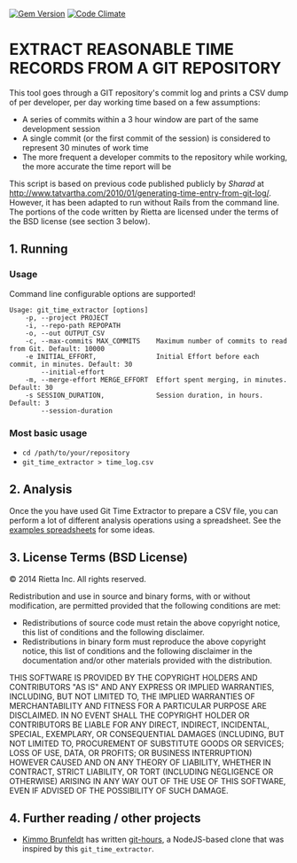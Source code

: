 [![Gem Version](https://badge.fury.io/rb/git_time_extractor.png)](http://badge.fury.io/rb/git_time_extractor)
[![Code Climate](https://codeclimate.com/github/rietta/git_time_extractor/badges/gpa.svg)](https://codeclimate.com/github/rietta/git_time_extractor)
# EXTRACT REASONABLE TIME RECORDS FROM A GIT REPOSITORY

This tool goes through a GIT repository's commit log and prints a CSV dump of per developer, per day working time based on a few assumptions:

 - A series of commits within a 3 hour window are part of the same development session
 - A single commit (or the first commit of the session) is considered to represent 30 minutes of work time
 - The more frequent a developer commits to the repository while working, the more accurate the time report will be

This script is based on previous code published publicly by *Sharad* at http://www.tatvartha.com/2010/01/generating-time-entry-from-git-log/. However, it has been adapted to run without Rails from the command line. The portions of the code written by Rietta are licensed under the terms of the BSD license (see section 3 below).

## 1. Running

### Usage

Command line configurable options are supported!

```
Usage: git_time_extractor [options]
    -p, --project PROJECT
    -i, --repo-path REPOPATH
    -o, --out OUTPUT_CSV
    -c, --max-commits MAX_COMMITS    Maximum number of commits to read from Git. Default: 10000
    -e INITIAL_EFFORT,               Initial Effort before each commit, in minutes. Default: 30
        --initial-effort
    -m, --merge-effort MERGE_EFFORT  Effort spent merging, in minutes. Default: 30
    -s SESSION_DURATION,             Session duration, in hours. Default: 3
        --session-duration
```
### Most basic usage

- `cd /path/to/your/repository`
- `git_time_extractor > time_log.csv`

## 2. Analysis

Once the you have used Git Time Extractor to prepare a CSV file, you can perform a lot of different analysis operations using a spreadsheet.  See the [examples spreadsheets](examples/) for some ideas.

## 3. License Terms (BSD License)

&copy; 2014 Rietta Inc. All rights reserved.

Redistribution and use in source and binary forms, with or without modification, are permitted provided that the following conditions are met:

- Redistributions of source code must retain the above copyright notice, this list of conditions and the following disclaimer.
- Redistributions in binary form must reproduce the above copyright notice, this list of conditions and the following disclaimer in the documentation and/or other materials provided with the distribution.

THIS SOFTWARE IS PROVIDED BY THE COPYRIGHT HOLDERS AND CONTRIBUTORS "AS IS" AND ANY EXPRESS OR IMPLIED WARRANTIES, INCLUDING, BUT NOT LIMITED TO, THE IMPLIED WARRANTIES OF MERCHANTABILITY AND FITNESS FOR A PARTICULAR PURPOSE ARE DISCLAIMED. IN NO EVENT SHALL THE COPYRIGHT HOLDER OR CONTRIBUTORS BE LIABLE FOR ANY DIRECT, INDIRECT, INCIDENTAL, SPECIAL, EXEMPLARY, OR CONSEQUENTIAL DAMAGES (INCLUDING, BUT NOT LIMITED TO, PROCUREMENT OF SUBSTITUTE GOODS OR SERVICES; LOSS OF USE, DATA, OR PROFITS; OR BUSINESS INTERRUPTION) HOWEVER CAUSED AND ON ANY THEORY OF LIABILITY, WHETHER IN CONTRACT, STRICT LIABILITY, OR TORT (INCLUDING NEGLIGENCE OR OTHERWISE) ARISING IN ANY WAY OUT OF THE USE OF THIS SOFTWARE, EVEN IF ADVISED OF THE POSSIBILITY OF SUCH DAMAGE.

## 4. Further reading / other projects

- [Kimmo Brunfeldt](https://github.com/kimmobrunfeldt) has written [git-hours](
https://github.com/kimmobrunfeldt/git-hours), a NodeJS-based clone that was inspired by this `git_time_extractor`.
